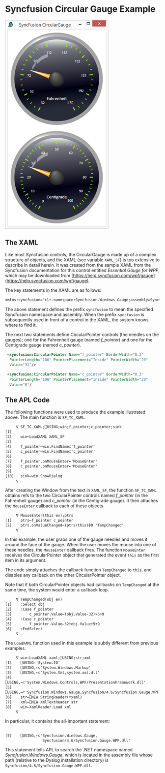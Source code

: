 <h1 class="heading"><span class="name">Syncfusion Circular Gauge Example</span></h1>

![syncfusion gauge 1](../img/syncfusion-gauge-1.png)

## The XAML

Like most Syncfusion controls, the CircularGauge is made up of  a complex structure of objects, and the XAML (see variable `XAML_SF`) is too extensive to describe in detail herein. It was created from the sample XAML from the Syncfusion documentation for this control entitled *Essential Gauge for WPF*, which may be downloaded from [https://help.syncfusion.com/wpf/gauge](https://help.syncfusion.com/wpf/gauge).

The key statements in the XAML are as follows:
```xml
xmlns:syncfusion="clr-namespace:Syncfusion.Windows.Gauge;assembly=Syncfusion.Gauge.WPF"
```

The above statement defines the prefix `syncfusion` to mean the specified Syncfusion namespace and assembly. When the prefix `syncfusion` is subsequently used in front of a control in the XAML, the system knows where to find it.

The next two statements define CircularPointer controls (the needles on the gauges); one for the Fahrenheit gauge (named *f_pointer*) and one for the Centigrade gauge (named *c_pointer*).
```xml
 <syncfusion:CircularPointer Name="f_pointer" BorderWidth="0.3"
  PointerLength="100" PointerPlacement="Inside" PointerWidth="20"
  Value="32"/>
```
```xml
 <syncfusion:CircularPointer Name="c_pointer" BorderWidth="0.3"
  PointerLength="100" PointerPlacement="Inside" PointerWidth="20"
  Value="0"/
```

## The APL Code

The following functions were used to produce the example illustrated above. The main function is `SF_TC_XAML`.
```apl
     ∇ SF_TC_XAML;⎕USING;win;f_pointer;c_pointer;sink
[1]
[2]    win←LoadXAML XAML_SF
[3]
[4]    f_pointer←win.FindName⊂'f_pointer'
[5]    c_pointer←win.FindName⊂'c_pointer'
[6]
[7]    f_pointer.onMouseEnter←'MouseEnter'
[8]    c_pointer.onMouseEnter←'MouseEnter'
[9]
[10]   sink←win.ShowDialog
     ∇

```

After creating the Window from the text in `XAML_SF`, the function `SF_TC_XAML` obtains refs to the two CircularPointer controls named *f_pointer* (in the Fahrenheit gauge) and *c_pointer* (in the Centigrade gauge). It then attaches the `MouseEnter` callback to each of these objects.
```apl
     ∇ MouseEnter(this ev);ptrs
[1]    ptrs←f_pointer c_pointer
[2]    ptrs.onValueChanged←(ptrs⍳this)⌽0 'TempChanged'
     ∇

```

In this example, the user grabs one of the gauge needles and moves it around the face of the gauge. When the user moves the mouse into one of these needles, the `MouseEnter` callback fires. The function `MouseEnter` receives the CircularPointer object that generated the event `this`  as the first item in its argument.

The code simply attaches the callback function `TempChanged` to `this`, and disables any callback on the other CircularPointer object.

Note that if both CircularPointer objects had callbacks on `TempChanged` at the same time, the system would enter a callback loop.
```apl
     ∇ TempChanged(obj ev)
[1]    :Select obj
[2]    :Case f_pointer
[3]        c_pointer.Value←(obj.Value-32)×5÷9
[4]    :Case c_pointer
[5]        f_pointer.Value←32+obj.Value÷5÷9
[6]    :EndSelect
     ∇

```

The `LoadXAML` function used in this example is subtly different from previous examples.
```apl
     ∇ win←LoadXAML xaml;⎕USING;str;xml
[1]    ⎕USING←'System.IO'
[2]    ⎕USING,←⊂'System.Windows.Markup'
[3]    ⎕USING,←⊂'System.Xml,system.xml.dll'
[4]    ⎕USING,←⊂'System.Windows.Controls,WPF/PresentationFramework.dll'
[5]    ⎕USING,←⊂'Syncfusion.Windows.Gauge,Syncfusion/4.6/Syncfusion.Gauge.WPF.dll'
[6]    str←⎕NEW StringReader(⊂xaml)
[7]    xml←⎕NEW XmlTextReader str
[8]    win←XamlReader.Load xml
     ∇

```

In particular, it contains the all-important statement:
```apl

[5]    ⎕USING,←⊂'Syncfusion.Windows.Gauge,
                 Syncfusion/4.6/Syncfusion.Gauge.WPF.dll'
```

This statement tells APL to search the .NET namespace named *Syncfusion.Windows.Gauge*, which is located in the assembly file whose path (relative to the Dyalog installation directory) is  `Syncfusion/4.6/Syncfusion.Gauge.WPF.dll`.
